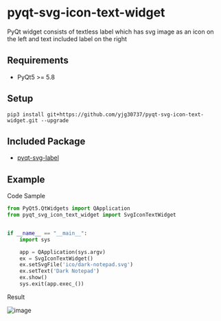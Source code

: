 # pyqt-svg-icon-text-widget
PyQt widget consists of textless label which has svg image as an icon on the left and text included label on the right

## Requirements
* PyQt5 >= 5.8

## Setup
```pip3 install git+https://github.com/yjg30737/pyqt-svg-icon-text-widget.git --upgrade```

## Included Package
* <a href="https://github.com/yjg30737/pyqt-svg-label.git">pyqt-svg-label</a>

## Example
Code Sample
```python
from PyQt5.QtWidgets import QApplication
from pyqt_svg_icon_text_widget import SvgIconTextWidget


if __name__ == "__main__":
    import sys

    app = QApplication(sys.argv)
    ex = SvgIconTextWidget()
    ex.setSvgFile('ico/dark-notepad.svg')
    ex.setText('Dark Notepad')
    ex.show()
    sys.exit(app.exec_())
```

Result

![image](https://user-images.githubusercontent.com/55078043/153750415-c9f99eb7-46be-4703-9751-18578e839f4b.png)

